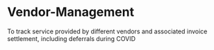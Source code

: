 # Vendor-Management
To track service provided by different vendors and associated invoice settlement, including deferrals during COVID
